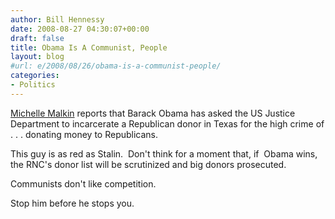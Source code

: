```yaml
---
author: Bill Hennessy
date: 2008-08-27 04:30:07+00:00
draft: false
title: Obama Is A Communist, People
layout: blog
#url: e/2008/08/26/obama-is-a-communist-people/
categories:
- Politics
---
```


[Michelle Malkin](https://michellemalkin.com/2008/08/26/gloves-off-now-obama-calls-for-prosecuting-gop-donor/) reports that Barack Obama has asked the US Justice Department to incarcerate a Republican donor in Texas for the high crime of . . . donating money to Republicans.

This guy is as red as Stalin.  Don't think for a moment that, if  Obama wins, the RNC's donor list will be scrutinized and big donors prosecuted.

Communists don't like competition.  

Stop him before he stops you.
